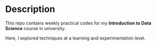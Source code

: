 # Description
This repo contains weekly practical codes for my **Introduction to Data Science** course in university.

Here, I explored techniques at a learning and experimentation level.
